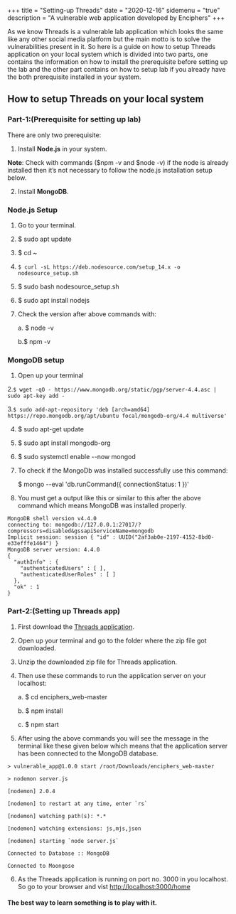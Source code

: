 +++
title = "Setting-up Threads"
date = "2020-12-16"
sidemenu = "true"
description = "A vulnerable web application developed by Enciphers"
+++

As we know Threads is a vulnerable lab application which looks the  same like any other social media platform but the main motto is to solve the vulnerabilities present in it. So here is a guide on how to setup Threads application on your local system which is divided into two parts, one contains the information on how to install the  prerequisite before setting up the lab and the other part contains on how to setup lab if you already have the both prerequisite installed in your system.

## How to setup Threads on your local system

### Part-1:(Prerequisite for setting up lab)

There are only two prerequisite:

1. Install **Node.js** in your system.

**Note**: Check with commands ($npm -v and $node -v) if the node is already installed then it’s not necessary to follow the node.js installation setup below.

2. Install **MongoDB**.

### Node.js Setup

1. Go to your terminal.

2. $ sudo apt update

3. $ cd ~

4. `$ curl -sL https://deb.nodesource.com/setup_14.x -o nodesource_setup.sh`

5. $ sudo bash nodesource_setup.sh

6. $ sudo apt install nodejs

7. Check the version after above commands with:
   
   a. $ node -v
   
   b.$ npm -v

### MongoDB setup

1. Open up your terminal 

2.`$ wget -qO - https://www.mongodb.org/static/pgp/server-4.4.asc | sudo apt-key add -`

3.`$ sudo add-apt-repository 'deb [arch=amd64] https://repo.mongodb.org/apt/ubuntu focal/mongodb-org/4.4 multiverse'`

4. $ sudo apt-get update

5. $ sudo apt install mongodb-org

6. $ sudo systemctl enable --now mongod

7. To check if the MongoDb was installed successfully use this command:

   $ mongo --eval 'db.runCommand({ connectionStatus: 1 })'

8. You must get a output like this or similar to this after the above command which means MongoDB was installed properly.

```
MongoDB shell version v4.4.0 
connecting to: mongodb://127.0.0.1:27017/?compressors=disabled&gssapiServiceName=mongodb 
Implicit session: session { "id" : UUID("2af3ab0e-2197-4152-8bd0-e33efffe1464") } 
MongoDB server version: 4.4.0 
{ 
  "authInfo" : {
    "authenticatedUsers" : [ ],
    "authenticatedUserRoles" : [ ] 
  }, 
  "ok" : 1
}
```


### Part-2:(Setting up Threads app)

1. First download the [Threads application](https://github.com/enciphers/Threads).

2. Open up  your terminal and go to the folder where the zip file got downloaded. 

3. Unzip the downloaded zip file for Threads application.

4. Then use these commands to run the application server on your localhost:

    a. $ cd enciphers_web-master

    b. $ npm install

    c. $ npm start

5. After using the above commands you will see the message in the terminal like these given below which means that the application server has been connected to the MongoDB database.
 
```
> vulnerable_app@1.0.0 start /root/Downloads/enciphers_web-master

> nodemon server.js

[nodemon] 2.0.4 

[nodemon] to restart at any time, enter `rs`

[nodemon] watching path(s): *.*

[nodemon] watching extensions: js,mjs,json

[nodemon] starting `node server.js`

Connected to Database :: MongoDB

Connected to Moongose
```

6. As the Threads application is running on port no. 3000 in you localhost. So go to your browser and vist [http://localhost:3000/home](http://localhost:3000/home)



#### The best way to learn something is to play with it.
